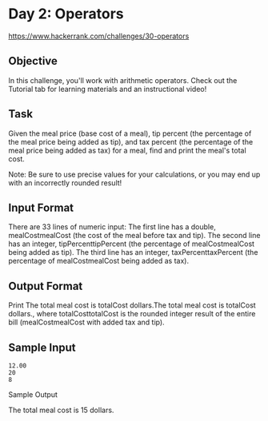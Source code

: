 # Day 2: Operators

https://www.hackerrank.com/challenges/30-operators

## Objective 

In this challenge, you'll work with arithmetic operators. Check out the Tutorial tab for learning materials and an instructional video!

## Task 

Given the meal price (base cost of a meal), tip percent (the percentage of the meal price being added as tip), and tax percent (the percentage of the meal price being added as tax) for a meal, find and print the meal's total cost.

Note: Be sure to use precise values for your calculations, or you may end up with an incorrectly rounded result!

## Input Format

There are 33 lines of numeric input: 
The first line has a double, mealCostmealCost (the cost of the meal before tax and tip). 
The second line has an integer, tipPercenttipPercent (the percentage of mealCostmealCost being added as tip). 
The third line has an integer, taxPercenttaxPercent (the percentage of mealCostmealCost being added as tax).

## Output Format

Print The total meal cost is totalCost dollars.The total meal cost is totalCost dollars., where totalCosttotalCost is the rounded integer result of the entire bill (mealCostmealCost with added tax and tip).

## Sample Input

    12.00  
    20  
    8  

Sample Output
    
The total meal cost is 15 dollars.
